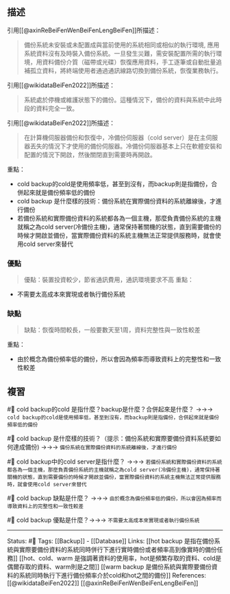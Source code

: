## 描述

引用[[@axinReBeiFenWenBeiFenLengBeiFen]]所描述：
> 備份系統未安裝或未配置成與當前使用的系統相同或相似的執行環境, 應用系統資料沒有及時裝入備份系統。一旦發生災難，需安裝配置所需的執行環境，用資料備份介質（磁帶或光碟）恢復應用資料，手工逐筆或自動批量追補孤立資料，將終端使用者通過通訊線路切換到備份系統，恢復業務執行。

引用[[@wikidataBeiFen2022]]所描述：
> 系統處於停機或維護狀態下的備份。這種情況下，備份的資料與系統中此時段的資料完全一致。

引用[[@wikidataBeiFen2022]]所描述：
> 在計算機伺服器備份和恢復中，冷備份伺服器（cold server）是在主伺服器丟失的情況下才使用的備份伺服器。冷備份伺服器基本上只在軟體安裝和配置的情況下開啟，然後關閉直到需要時再開啟。



重點：
- cold backup的cold是使用頻率低，甚至到沒有，而backup則是指備份，合併起來就是備份頻率低的備份
- cold backup 是什麼樣的技術：備份系統在實際備份資料的系統離線後，才進行備份
- 若備份系統和實際備份資料的系統都各為一個主機，那麼負責備份系統的主機就稱之為cold server(冷備份主機)，通常保持著關機的狀態，直到需要備份的時候才開啟並備份，當實際備份資料的系統主機無法正常提供服務時，就會使用cold server來替代

### 優點
> 優點：裝置投資較少，節省通訊費用，通訊環境要求不高
重點：
- 不需要太高成本來實現或者執行備份系統

### 缺點
> 缺點：恢復時間較長，一般要數天至1周，資料完整性與一致性較差

重點：
- 由於概念為備份頻率低的備份，所以會因為頻率而導致資料上的完整性和一致性較差

## 複習
#🧠 cold backup的cold 是指什麼？backup是什麼？合併起來是什麼？ ->->-> `cold backup的cold是使用頻率低，甚至到沒有，而backup則是指備份，合併起來就是備份頻率低的備份`
<!--SR:!2022-06-16,10,250-->

#🧠 cold backup 是什麼樣的技術？（提示：備份系統和實際要備份資料系統要如何達成備份)  ->->-> `備份系統在實際備份資料的系統離線後，才進行備份`
<!--SR:!2022-06-13,7,250-->

#🧠 cold backup中的cold server是指什麼？ ->->-> `若備份系統和實際備份資料的系統都各為一個主機，那麼負責備份系統的主機就稱之為cold server(冷備份主機)，通常保持著關機的狀態，直到需要備份的時候才開啟並備份，當實際備份資料的系統主機無法正常提供服務時，就會使用cold server來替代`
<!--SR:!2022-06-16,10,250-->

#🧠 cold backup 缺點是什麼？ ->->-> `由於概念為備份頻率低的備份，所以會因為頻率而導致資料上的完整性和一致性較差`
<!--SR:!2022-06-13,5,230-->

#🧠 cold backup 優點是什麼？->->-> `不需要太高成本來實現或者執行備份系統`
<!--SR:!2022-06-14,8,250-->


---
Status: #🌱 
Tags:
[[Backup]] - [[Database]]
Links:
[[hot backup 是指在備份系統與實際要備份資料的系統同時併行下進行實時備份或者頻率高到像實時的備份任務]]
[[hot、cold、warm 是強調著資料的使用率，hot是頻繁存取的資料、cold是偶爾存取的資料、warm則是之間]]
[[warm backup 是備份系統與實際要備份資料的系統同時執行下進行備份頻率介於cold和hot之間的備份]]
References:
[[@wikidataBeiFen2022]]
[[@axinReBeiFenWenBeiFenLengBeiFen]]
